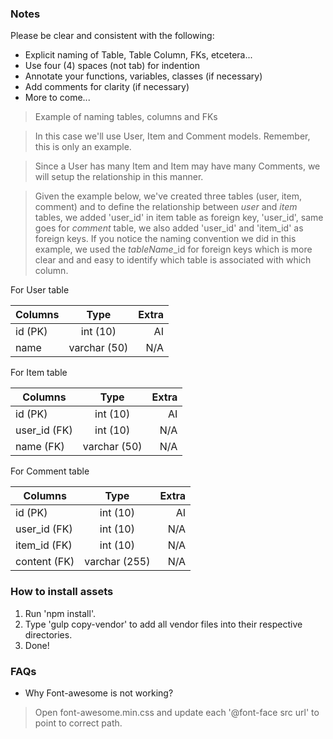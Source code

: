 ### Notes ###
Please be clear and consistent with the following:

- Explicit naming of Table, Table Column, FKs, etcetera...
- Use four (4) spaces (not tab) for indention
- Annotate your functions, variables, classes (if necessary)
- Add comments for clarity (if necessary)
- More to come...

> Example of naming tables, columns and FKs

> In this case we'll use User, Item and Comment models. Remember, this is only an example.

> Since a User has many Item and Item may have many Comments, we will setup the relationship in this manner.

> Given the example below, we've created three tables (user, item, comment) and to define the relationship between  _user_ and _item_ tables, we added 'user_id' in item table as foreign key, 'user_id', same goes for _comment_ table, we also added 'user_id' and 'item_id' as foreign keys. If you notice the naming convention we did in this example, we used the _tableName_\_id for foreign keys which is more clear and and easy to identify which table is associated with which column.

For User table

| Columns       | Type          | Extra |
| ------------- |:-------------:| -----:|
| id (PK)       | int (10)      | AI    |
| name          | varchar (50)  | N/A   |

For Item table

| Columns       | Type          | Extra |
| ------------- |:-------------:| -----:|
| id (PK)       | int (10)      | AI    |
| user_id (FK)  | int (10)      | N/A   |
| name (FK)     | varchar (50)  | N/A   |

For Comment table

| Columns       | Type          | Extra |
| ------------- |:-------------:| -----:|
| id (PK)       | int (10)      | AI    |
| user_id (FK)  | int (10)      | N/A   |
| item_id (FK)  | int (10)      | N/A   |
| content (FK)  | varchar (255) | N/A   |

### How to install assets ###
1. Run 'npm install'.
2. Type 'gulp copy-vendor' to add all vendor files into their respective directories.
3. Done!

### FAQs ###
- Why Font-awesome is not working?
> Open font-awesome.min.css and update each '@font-face src url' to point to correct path.
